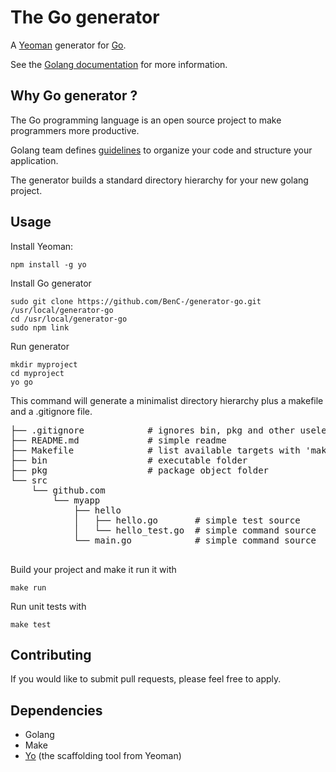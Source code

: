 # The Go generator

A [Yeoman](http://yeoman.io) generator for [Go](http://golang.org/).

See the [Golang documentation](https://golang.org/doc/) for more information.

## Why Go generator ?

The Go programming language is an open source project to make programmers more productive.

Golang team defines [guidelines](https://github.com/yeoman/yo) to organize your code and structure your application.

The generator builds a standard directory hierarchy for your new golang project.

## Usage

Install Yeoman:

    npm install -g yo


Install Go generator
    
    sudo git clone https://github.com/BenC-/generator-go.git /usr/local/generator-go
    cd /usr/local/generator-go
    sudo npm link

Run generator

    mkdir myproject
    cd myproject
    yo go 


This command will generate a minimalist directory hierarchy plus a makefile and a .gitignore file.

<pre>
├── .gitignore            # ignores bin, pkg and other useless files
├── README.md             # simple readme
├── Makefile              # list available targets with 'make'
├── bin                   # executable folder
├── pkg                   # package object folder
└── src
    └── github.com
        └── myapp
            ├── hello
            │   ├── hello.go       # simple test source
            │   └── hello_test.go  # simple command source
            └── main.go            # simple command source

</pre>

Build your project and make it run it with 

```
make run
```

Run unit tests with

```
make test
```

## Contributing

If you would like to submit pull requests, please feel free to apply.

## Dependencies

* Golang
* Make 
* [Yo](https://github.com/yeoman/yo) (the scaffolding tool from Yeoman)
